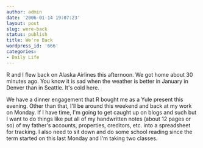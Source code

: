 ```yaml
---
author: admin
date: '2006-01-14 19:07:23'
layout: post
slug: were-back
status: publish
title: We're Back
wordpress_id: '666'
categories:
- Daily Life
---
```

R and I flew back on Alaska Airlines this afternoon. We got home about 30  minutes ago. You know it is sad when the weather is better in January in Denver  than in Seattle. It's cold here.

We have a dinner engagement that R bought me as a Yule present this evening.  Other than that, I'll be around this weekend and back at my work on Monday. If I  have time, I'm going to get caught up on blogs and such but I want to do things  like put all of my handwritten notes (about 12 pages or so) of my father's  accounts, properties, creditors, etc. into a spreadsheet for tracking. I also  need to sit down and do some school reading since the term started on this last  Monday and I'm taking two classes.
